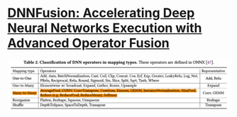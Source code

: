 
# [DNNFusion: Accelerating Deep Neural Networks Execution with Advanced Operator Fusion](https://arxiv.org/pdf/2108.13342.pdf)


<p align="center">
<img src="images/mapping_types.png">
</p>
